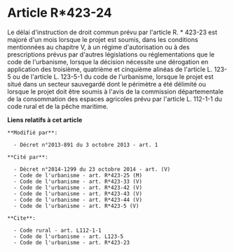 # Article R*423-24

Le délai d'instruction de droit commun prévu par l'article R. * 423-23 est majoré d'un mois lorsque le projet est soumis,
dans les conditions mentionnées au chapitre V, à un régime d'autorisation ou à des prescriptions prévus par d'autres
législations ou réglementations que le code de l'urbanisme, lorsque la décision nécessite une dérogation en application des
troisième, quatrième et cinquième alinéas        de l'article L. 123-5 ou de l'article L. 123-5-1 du code de l'urbanisme,
lorsque le projet est situé dans un secteur sauvegardé dont le périmètre a été délimité ou lorsque le projet doit être soumis
à l'avis de la commission départementale de la consommation des espaces agricoles prévu par l'article L. 112-1-1 du code
rural et de la pêche maritime.

**Liens relatifs à cet article**

	**Modifié par**:

	  - Décret n°2013-891 du 3 octobre 2013 - art. 1

	**Cité par**:

	  - Décret n°2014-1299 du 23 octobre 2014 - art. (V)
	  - Code de l'urbanisme - art. R*423-25 (M)
	  - Code de l'urbanisme - art. R*423-33 (V)
	  - Code de l'urbanisme - art. R*423-42 (V)
	  - Code de l'urbanisme - art. R*423-43 (V)
	  - Code de l'urbanisme - art. R*423-44 (V)
	  - Code de l'urbanisme - art. R*423-5 (V)

	**Cite**:

	  - Code rural - art. L112-1-1
	  - Code de l'urbanisme - art. L123-5
	  - Code de l'urbanisme - art. R*423-23
